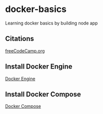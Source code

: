 # docker-basics
Learning docker basics by building node app

## Citations
[freeCodeCamp.org](https://www.youtube.com/watch?v=9zUHg7xjIqQ&ab_channel=freeCodeCamp.org)

## Install Docker Engine
[Docker Engine](https://docs.docker.com/engine/install/)

## Install Docker Compose
[Docker Compose](https://docs.docker.com/compose/install/)

